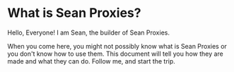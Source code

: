 # What is Sean Proxies?

Hello, Everyone! I am Sean, the builder of Sean Proxies.

When you come here, you might not possibly know what is Sean Proxies or you don't know how to use them. This document will tell you how they are made and what they can do. Follow me, and start the trip.
